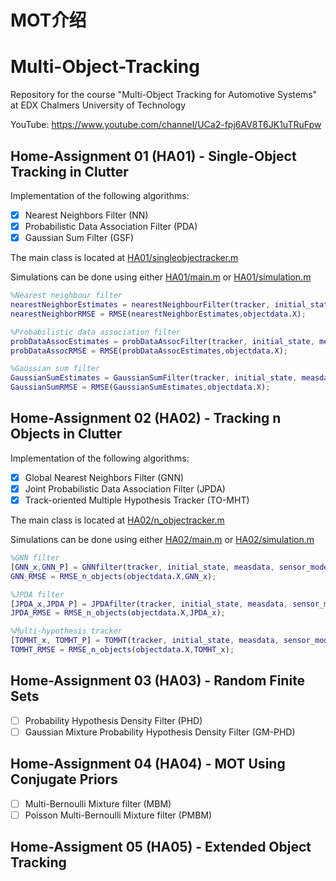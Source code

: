 # MOT介绍


# Multi-Object-Tracking
Repository for the course "Multi-Object Tracking for Automotive Systems" at EDX Chalmers University of Technology

YouTube: https://www.youtube.com/channel/UCa2-fpj6AV8T6JK1uTRuFpw

## Home-Assignment 01 (HA01) - Single-Object Tracking in Clutter
Implementation of the following algorithms:
- [x] Nearest Neighbors Filter (NN)
- [x] Probabilistic Data Association Filter (PDA)
- [x] Gaussian Sum Filter (GSF)

The main class is located at [HA01/singleobjectracker.m](./HA01/singleobjectracker.m)

Simulations can be done using either [HA01/main.m](./HA01/main.m) or [HA01/simulation.m](./HA01/simulation.m)

```matlab
%Nearest neighbour filter
nearestNeighborEstimates = nearestNeighbourFilter(tracker, initial_state, measdata, sensor_model, motion_model, meas_model);
nearestNeighborRMSE = RMSE(nearestNeighborEstimates,objectdata.X);

%Probabilistic data association filter
probDataAssocEstimates = probDataAssocFilter(tracker, initial_state, measdata, sensor_model, motion_model, meas_model);
probDataAssocRMSE = RMSE(probDataAssocEstimates,objectdata.X);

%Gaussian sum filter
GaussianSumEstimates = GaussianSumFilter(tracker, initial_state, measdata, sensor_model, motion_model, meas_model);
GaussianSumRMSE = RMSE(GaussianSumEstimates,objectdata.X);
```

## Home-Assignment 02 (HA02) - Tracking n Objects in Clutter
Implementation of the following algorithms:
- [x] Global Nearest Neighbors Filter (GNN)
- [x] Joint Probabilistic Data Association Filter (JPDA)
- [x] Track-oriented Multiple Hypothesis Tracker (TO-MHT)

The main class is located at [HA02/n_objectracker.m](./HA02/n_objectracker.m)

Simulations can be done using either [HA02/main.m](./HA02/main.m) or [HA02/simulation.m](./HA02/simulation.m)

```matlab
%GNN filter
[GNN_x,GNN_P] = GNNfilter(tracker, initial_state, measdata, sensor_model, motion_model, meas_model);
GNN_RMSE = RMSE_n_objects(objectdata.X,GNN_x);

%JPDA filter
[JPDA_x,JPDA_P] = JPDAfilter(tracker, initial_state, measdata, sensor_model, motion_model, meas_model);
JPDA_RMSE = RMSE_n_objects(objectdata.X,JPDA_x);

%Multi-hypothesis tracker
[TOMHT_x, TOMHT_P] = TOMHT(tracker, initial_state, measdata, sensor_model, motion_model, meas_model);
TOMHT_RMSE = RMSE_n_objects(objectdata.X,TOMHT_x);
```

## Home-Assignment 03 (HA03) - Random Finite Sets
- [ ] Probability Hypothesis Density Filter (PHD)
- [ ] Gaussian Mixture Probability Hypothesis Density Filter (GM-PHD)

## Home-Assignment 04 (HA04) - MOT Using Conjugate Priors
- [ ] Multi-Bernoulli Mixture filter (MBM)
- [ ] Poisson Multi-Bernoulli Mixture filter (PMBM)

## Home-Assigment 05 (HA05) - Extended Object Tracking

